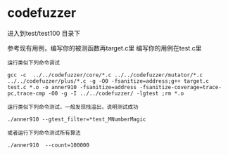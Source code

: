 # codefuzzer




进入到test/test100 目录下

参考现有用例，编写你的被测函数再target.c里   编写你的用例在test.c里



```
运行类似下列命令调试

gcc -c  ../../codefuzzer/core/*.c ../../codefuzzer/mutator/*.c ../../codefuzzer/plus/*.c -g -O0 -fsanitize=address;g++ target.c test.c *.o -o anner910 -fsanitize=address -fsanitize-coverage=trace-pc,trace-cmp -O0 -g -I ../../codefuzzer/ -lgtest ;rm *.o

运行类似下列命令测试，一般发现栈溢出，说明测试成功

./anner910 --gtest_filter=*test_MNumberMagic

或者运行下列命令测试所有算法

./anner910  --count=100000

```